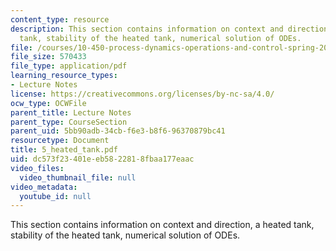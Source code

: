 ```yaml
---
content_type: resource
description: This section contains information on context and direction, a heated
  tank, stability of the heated tank, numerical solution of ODEs.
file: /courses/10-450-process-dynamics-operations-and-control-spring-2006/dc573f23401eeb5822818fbaa177eaac_5_heated_tank.pdf
file_size: 570433
file_type: application/pdf
learning_resource_types:
- Lecture Notes
license: https://creativecommons.org/licenses/by-nc-sa/4.0/
ocw_type: OCWFile
parent_title: Lecture Notes
parent_type: CourseSection
parent_uid: 5bb90adb-34cb-f6e3-b8f6-96370879bc41
resourcetype: Document
title: 5_heated_tank.pdf
uid: dc573f23-401e-eb58-2281-8fbaa177eaac
video_files:
  video_thumbnail_file: null
video_metadata:
  youtube_id: null
---
```

This section contains information on context and direction, a heated tank, stability of the heated tank, numerical solution of ODEs.